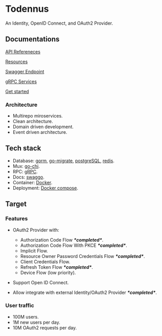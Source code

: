 # Todennus

An Identity, OpenID Connect, and OAuth2 Provider.

## Documentations

[API Refereneces](https://github.com/todennus/docs/tree/dev/references.md)

[Resources](https://github.com/todennus/docs/tree/dev/resources.md)

[Swagger Endpoint](https://github.com/todennus/docs)

[gRPC Services](https://github.com/todennus/proto)

[Get started](https://github.com/todennus/workspace?tab=readme-ov-file#get-started)

### Architecture

- Multirepo miroservices.
- Clean architecture.
- Domain driven development.
- Event driven architecture.

## Tech stack

- Database: [gorm](https://github.com/go-gorm/gorm), [go-migrate](https://github.com/golang-migrate/migrate), [postgreSQL](https://www.postgresql.org/), [redis](https://redis.io/).
- Mux: [go-chi](https://github.com/go-chi/chi).
- RPC: [gRPC](https://grpc.io/).
- Docs: [swaggo](https://github.com/swaggo/swag).
- Container: [Docker](https://www.docker.com/).
- Deployment: [Docker compose](https://docs.docker.com/compose/).

## Target

### Features

- OAuth2 Provider with:
  + Authorization Code Flow ***\*completed\****.
  + Authorization Code Flow With PKCE ***\*completed\****.
  + Implicit Flow.
  + Resource Owner Password Credentials Flow ***\*completed\****.
  + Client Credentials Flow.
  + Refresh Token Flow ***\*completed\****.
  + Device Flow (low priority).

- Support Open ID Connect.
- Allow integrate with external Identity/OAuth2 Provider ***\*completed\****.

### User traffic

- 100M users.
- 1M new users per day.
- 10M OAuth2 requests per day.
